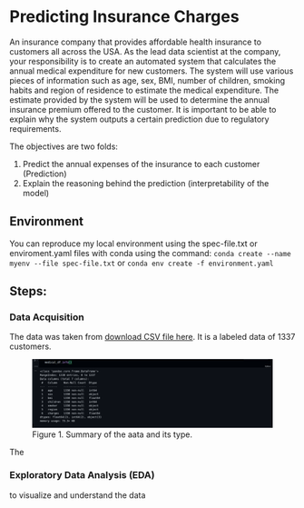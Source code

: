 # Predicting Insurance Charges

An insurance company that provides affordable health insurance to customers all across the USA. As the lead data scientist at the company, your responsibility is to create an automated system that calculates the annual medical expenditure for new customers. The system will use various pieces of information such as age, sex, BMI, number of children, smoking habits and region of residence to estimate the medical expenditure. The estimate provided by the system will be used to determine the annual insurance premium offered to the customer. It is important to be able to explain why the system outputs a certain prediction due to regulatory requirements.

The objectives are two folds:

1. Predict the annual expenses of the insurance to each customer (Prediction)
2. Explain the reasoning behind the prediction (interpretability of the model)

## Environment

You can reproduce my local environment using the spec-file.txt or enviroment.yaml files with conda using the command:
`conda create --name myenv --file spec-file.txt` or `conda env create -f environment.yaml`

## Steps:

### Data Acquisition

The data was taken from [download CSV file here](https://raw.githubusercontent.com/JovianML/opendatasets/master/data/medical-charges.csv). It is a labeled data of $1337$ customers. 

<figure>
<img src="summary.png" alt="data summary"/>
<figure-caption>Figure 1. Summary of the aata and its type.</figure-caption>
</figure>

The

### Exploratory Data Analysis (EDA)

to visualize and understand the data
